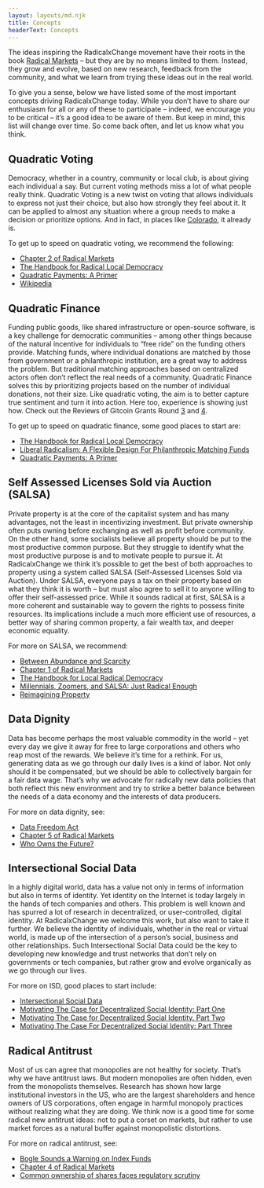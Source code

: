 ```yaml
---
layout: layouts/md.njk
title: Concepts
headerText: Concepts
---
```


The ideas inspiring the RadicalxChange movement have their roots in the book [Radical Markets](https://press.princeton.edu/books/hardcover/9780691177502/radical-markets) – but they are by no means limited to them. Instead, they grow and evolve, based on new research, feedback from the community, and what we learn from trying these ideas out in the real world.

To give you a sense, below we have listed some of the most important concepts driving RadicalxChange today. While you don’t have to share our enthusiasm for all or any of these to participate – indeed, we encourage you to be critical – it’s a good idea to be aware of them. But keep in mind, this list will change over time. So come back often, and let us know what you think.

## Quadratic Voting

Democracy, whether in a country, community or local club, is about giving each individual a say. But current voting methods miss a lot of what people really think. Quadratic Voting is a new twist on voting that allows individuals to express not just their choice, but also how strongly they feel about it. It can be applied to almost any situation where a group needs to make a decision or prioritize options. And in fact, in places like [Colorado](https://www.wired.com/story/colorado-quadratic-voting-experiment/), it already is.

To get up to speed on quadratic voting, we recommend the following:

- [Chapter 2 of Radical Markets](http://radicalmarkets.com/chapters/radical-democracy/)
- [The Handbook for Radical Local Democracy](/files/The_Handbook_for_Radical_Local_Democracy.pdf)
- [Quadratic Payments: A Primer](https://vitalik.ca/general/2019/12/07/quadratic.html)
- [Wikipedia](https://en.wikipedia.org/wiki/Quadratic_voting)

## Quadratic Finance

Funding public goods, like shared infrastructure or open-source software, is a key challenge for democratic communities – among other things because of the natural incentive for individuals to “free ride” on the funding others provide. Matching funds, where individual donations are matched by those from government or a philanthropic institution, are a great way to address the problem. But traditional matching approaches based on centralized actors often don’t reflect the real needs of a community. Quadratic Finance solves this by prioritizing projects based on the number of individual donations, not their size. Like quadratic voting, the aim is to better capture true sentiment and turn it into action. Here too, experience is showing just how. Check out the Reviews of Gitcoin Grants Round [3](https://vitalik.ca/general/2019/10/24/gitcoin.html) and [4](https://vitalik.ca/general/2020/01/28/round4.html).

To get up to speed on quadratic finance, some good places to start are:

- [The Handbook for Radical Local Democracy](/files/The_Handbook_for_Radical_Local_Democracy.pdf)
- [Liberal Radicalism: A Flexible Design For Philanthropic Matching Funds](https://papers.ssrn.com/sol3/papers.cfm?abstract_id=3243656)
- [Quadratic Payments: A Primer](https://vitalik.ca/general/2019/12/07/quadratic.html)

## Self Assessed Licenses Sold via Auction (SALSA)

Private property is at the core of the capitalist system and has many advantages, not the least in incentivizing investment. But private ownership often puts owning before exchanging as well as profit before community. On the other hand, some socialists believe all property should be put to the most productive common purpose. But they struggle to identify what the most productive purpose is and to motivate people to pursue it. At RadicalxChange we think it’s possible to get the best of both approaches to property using a system called SALSA (Self-Assessed Licenses Sold via Auction). Under SALSA, everyone pays a tax on their property based on what they think it is worth – but must also agree to sell it to anyone willing to offer their self-assessed price. While it sounds radical at first, SALSA is a more coherent and sustainable way to govern the rights to possess finite resources. Its implications include a much more efficient use of resources, a better way of sharing common property, a fair wealth tax, and deeper economic equality.

For more on SALSA, we recommend:

- [Between Abundance and Scarcity](/blog/posts/between-scarcity-and-abundance/)
- [Chapter 1 of Radical Markets](http://radicalmarkets.com/chapters/property-is-monopoly/)
- [The Handbook for Local Radical Democracy](/files/The_Handbook_for_Radical_Local_Democracy.pdf)
- [Millennials, Zoomers, and SALSA: Just Radical Enough](/blog/posts/millennials-zoomers-and-salsa-just-radical-enough/)
- [Reimagining Property](https://medium.com/blockchannel/reimagining-property-fbce9d3832a4)

## Data Dignity

Data has become perhaps the most valuable commodity in the world – yet every day we give it away for free to large corporations and others who reap most of the rewards. We believe it’s time for a rethink. For us, generating data as we go through our daily lives is a kind of labor. Not only should it be compensated, but we should be able to collectively bargain for a fair data wage. That’s why we advocate for radically new data policies that both reflect this new environment and try to strike a better balance between the needs of a data economy and the interests of data producers.

For more on data dignity, see:

- [Data Freedom Act](/files/DFA.pdf)
- [Chapter 5 of Radical Markets](http://radicalmarkets.com/chapters/data-as-labor/)
- [Who Owns the Future?](https://www.simonandschuster.com/books/Who-Owns-the-Future/Jaron-Lanier/9781451654974)

## Intersectional Social Data

In a highly digital world, data has a value not only in terms of information but also in terms of identity. Yet identity on the Internet is today largely in the hands of tech companies and others. This problem is well known and has spurred a lot of research in decentralized, or user-controlled, digital identity. At RadicalxChange we welcome this work, but also want to take it further. We believe the identity of individuals, whether in the real or virtual world, is made up of the intersection of a person’s social, business and other relationships. Such Intersectional Social Data could be the key to developing new knowledge and trust networks that don’t rely on governments or tech companies, but rather grow and evolve organically as we go through our lives.

For more on ISD, good places to start include:

- [Intersectional Social Data](/blog/posts/2019-10-24-uh78r5/)
- [Motivating The Case for Decentralized Social Identity: Part One](/blog/posts/2019-06-06-d4utdx/)
- [Motivating The Case for Decentralized Social Identity. Part Two](https://medium.com/@lucas.geiger/motivating-the-case-for-decentralized-social-identity-part-two-4ea75f3c7c42)
- [Motivating The Case For Decentralized Social Identity: Part Three](/blog/posts/2019-06-08-51kyu5/)

## Radical Antitrust

Most of us can agree that monopolies are not healthy for society. That’s why we have antitrust laws. But modern monopolies are often hidden, even from the monopolists themselves. Research has shown how large institutional investors in the US, who are the largest shareholders and hence owners of US corporations, often engage in harmful monopoly practices without realizing what they are doing. We think now is a good time for some radical new antitrust ideas: not to put a corset on markets, but rather to use market forces as a natural buffer against monopolistic distortions.

For more on radical antitrust, see:

- [Bogle Sounds a Warning on Index Funds](https://www.wsj.com/articles/bogle-sounds-a-warning-on-index-funds-1543504551)
- [Chapter 4 of Radical Markets](http://radicalmarkets.com/chapters/dismembering-the-octopus/)
- [Common ownership of shares faces regulatory scrutiny](https://amp.ft.com/content/59325462-fe57-11e8-aebf-99e208d3e521?)
